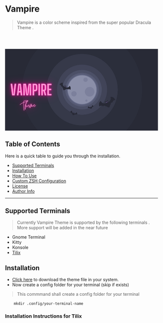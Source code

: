 # Vampire 
> Vampire is a color scheme inspired from the super popular Dracula Theme . 
<br>
<br/>

![Project Banner](./Images/Banner.png)

## Table of Contents
Here is a quick table to guide you through the installation.

- [Supported Terminals](#Supported-Terminals)
- [Installation](#Installation)
- [How To Use](#How-To-Use)
- [Custom ZSH Configuration](#Custom-ZSH-Configuration)
- [License](#license)
- [Author Info](#author-info)

---
## Supported Terminals 
> Currently Vampire Theme is supported by the following terminals . More support will be added in the near future
* Gnome Terminal
* Kitty
* Konsole
* [Tilix](Installation-Instructions-for-Tilix)



## Installation
<p>
  
* [Click here](https://github.com/BiswasJishnu/Vampire-Terminal-Theme/releases/download/v0.1/Vampire.json) to download the theme file in your system.
* Now create a config folder for your terminal (skip if exists)
> This commmand shall create a config folder for your terminal 
```html
    mkdir .config/your-terminal-name
```
### Installation Instructions for Tilix
<p/>
